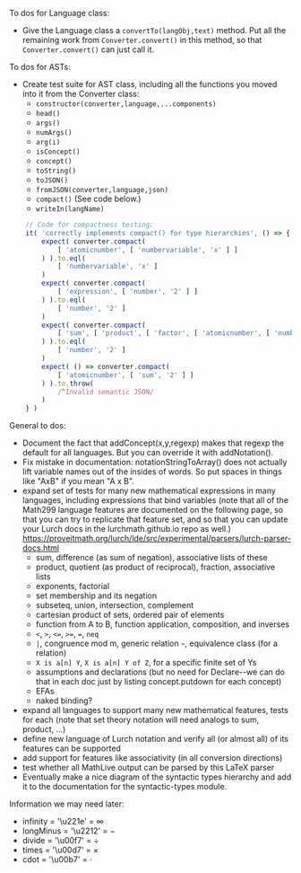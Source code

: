 
To dos for Language class:
 - Give the Language class a `convertTo(langObj,text)` method.  Put all the
   remaining work from `Converter.convert()` in this method, so that
   `Converter.convert()` can just call it.

To dos for ASTs:
 - Create test suite for AST class, including all the functions you moved
   into it from the Converter class:
    - `constructor(converter,language,...components)`
    - `head()`
    - `args()`
    - `numArgs()`
    - `arg(i)`
    - `isConcept()`
    - `concept()`
    - `toString()`
    - `toJSON()`
    - `fromJSON(converter,language,json)`
    - `compact()` (See code below.)
    - `writeIn(langName)`

```js
    // Code for compactness testing:
    it( 'correctly implements compact() for type hierarchies', () => {
        expect( converter.compact(
            [ 'atomicnumber', [ 'numbervariable', 'x' ] ]
        ) ).to.eql(
            [ 'numbervariable', 'x' ]
        )
        expect( converter.compact(
            [ 'expression', [ 'number', '2' ] ]
        ) ).to.eql(
            [ 'number', '2' ]
        )
        expect( converter.compact(
            [ 'sum', [ 'product', [ 'factor', [ 'atomicnumber', [ 'number', '2' ] ] ] ] ]
        ) ).to.eql(
            [ 'number', '2' ]
        )
        expect( () => converter.compact(
            [ 'atomicnumber', [ 'sum', '2' ] ]
        ) ).to.throw(
            /^Invalid semantic JSON/
        )
    } )
```

General to dos:
 - Document the fact that addConcept(x,y,regexp) makes that regexp the default
   for all languages.  But you can override it with addNotation().
 - Fix mistake in documentation: notationStringToArray() does not actually lift
   variable names out of the insides of words.  So put spaces in things like
   "AxB" if you mean "A x B".
 - expand set of tests for many new mathematical expressions in many languages,
   including expressions that bind variables
(note that all of the Math299 language features are documented on the following
page, so that you can try to replicate that feature set, and so that you can
update your Lurch docs in the lurchmath.github.io repo as well.)
https://proveitmath.org/lurch/lde/src/experimental/parsers/lurch-parser-docs.html
    - sum, difference (as sum of negation), associative lists of these
    - product, quotient (as product of reciprocal), fraction, associative lists
    - exponents, factorial
    - set membership and its negation
    - subseteq, union, intersection, complement
    - cartesian product of sets, ordered pair of elements
    - function from A to B, function application, composition, and inverses
    - `<`, `>`, `<=`, `>=`, `=`, `neq`
    - `|`, congruence mod m, generic relation `~`, equivalence class (for a
      relation)
    - `X is a[n] Y`, `X is a[n] Y of Z`, for a specific finite set of Ys
    - assumptions and declarations (but no need for Declare--we can do that
      in each doc just by listing concept.putdown for each concept)
    - EFAs
    - naked binding?
 - expand all languages to support many new mathematical features, tests for each
   (note that set theory notation will need analogs to sum, product, ...)
 - define new language of Lurch notation and verify all (or almost all) of its
   features can be supported
 - add support for features like associativity (in all conversion directions)
 - test whether all MathLive output can be parsed by this LaTeX parser
 - Eventually make a nice diagram of the syntactic types hierarchy and add it to
   the documentation for the syntactic-types module.

Information we may need later:
 - infinity  = '\u221e' = ∞
 - longMinus = '\u2212' = −
 - divide    = '\u00f7' = ÷
 - times     = '\u00d7' = ×
 - cdot      = '\u00b7' = ·
